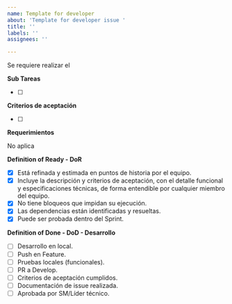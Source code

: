 ```yaml
---
name: Template for developer
about: 'Template for developer issue '
title: ''
labels: ''
assignees: ''

---
```


Se requiere realizar el 

**Sub Tareas**

- [ ] 

**Criterios de aceptación**

- [ ] 

**Requerimientos**

No aplica

**Definition of Ready - DoR**

- [x] Está refinada y estimada en puntos de historia por el equipo.
- [x] Incluye la descripción y criterios de aceptación, con el detalle funcional y especificaciones técnicas, de forma entendible por cualquier miembro del equipo.
- [x] No tiene bloqueos que impidan su ejecución.
- [x] Las dependencias están identificadas y resueltas.
- [x] Puede ser probada dentro del Sprint. 

**Definition of Done - DoD - Desarrollo**

- [ ] Desarrollo en local.
- [ ] Push en Feature.
- [ ] Pruebas locales (funcionales).
- [ ] PR a Develop.
- [ ] Criterios de aceptación cumplidos.
- [ ] Documentación de issue realizada.
- [ ] Aprobada por SM/Líder técnico.
